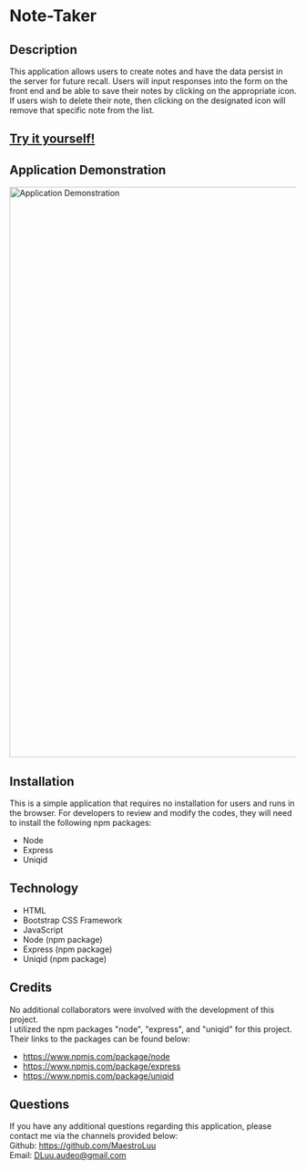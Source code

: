# Note-Taker

## Description

This application allows users to create notes and have the data persist in the server for future recall. Users will input responses into the form on the front end and be able to save their notes by clicking on the appropriate icon. If users wish to delete their note, then clicking on the designated icon will remove that specific note from the list.

## [Try it yourself!](https://young-fjord-89166.herokuapp.com/)

## Application Demonstration

<img src="./assets/demo/Note-Taker-DLuu.gif" alt="Application Demonstration" width="1000"> <br>

## Installation

This is a simple application that requires no installation for users and runs in the browser. For developers to review and modify the codes, they will need to install the following npm packages:

- Node<br>
- Express<br>
- Uniqid

## Technology

- HTML<br>
- Bootstrap CSS Framework<br>
- JavaScript<br>
- Node (npm package)<br>
- Express (npm package)<br>
- Uniqid (npm package)

## Credits

No additional collaborators were involved with the development of this project.<br>
I utilized the npm packages "node", "express", and "uniqid" for this project. Their links to the packages can be found below:<br>
- https://www.npmjs.com/package/node <br>
- https://www.npmjs.com/package/express<br>
- https://www.npmjs.com/package/uniqid <br>

## Questions

If you have any additional questions regarding this application, please contact me via the channels provided below:<br />
Github: https://github.com/MaestroLuu<br>
Email: DLuu.audeo@gmail.com